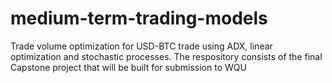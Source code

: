 # medium-term-trading-models
Trade volume optimization for USD-BTC trade using ADX, linear optimization and stochastic processes.
The respository consists of the final Capstone project that will be built for submission to WQU
